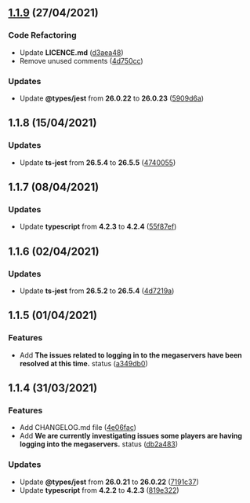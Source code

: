 ## [1.1.9](https://github.com/dov118/eso-status/compare/1.1.8...1.1.9) (27/04/2021)

### Code Refactoring
* Update **LICENCE.md** ([d3aea48](https://github.com/dov118/eso-status/commit/d3aea485501ff2bc56acf0d00b6e61d2ec63efad))
* Remove unused comments ([4d750cc](https://github.com/dov118/eso-status/commit/4d750cc124abdc1ad663ebd796cc9911875cffa2))

### Updates
* Update **@types/jest** from **26.0.22** to **26.0.23** ([5909d6a](https://github.com/dov118/eso-status/commit/5909d6a07eede6282368a7954dda414e2ba4e9b8))

## 1.1.8 (15/04/2021)

### Updates
* Update **ts-jest** from **26.5.4** to **26.5.5** ([4740055](https://github.com/dov118/eso-status/commit/4740055b0648ee223d8e88fbca06e8e61d2f0d4f))

## 1.1.7 (08/04/2021)

### Updates
* Update **typescript** from **4.2.3** to **4.2.4** ([55f87ef](https://github.com/dov118/eso-status/commit/55f87ef4a9887b0b5f783f7a91dd2417158e7093))

## 1.1.6 (02/04/2021)

### Updates
* Update **ts-jest** from **26.5.2** to **26.5.4** ([4d7219a](https://github.com/dov118/eso-status/commit/4d7219af3e4ea41d437679fe2cff6517815a1df9))

## 1.1.5 (01/04/2021)

### Features
* Add **The issues related to logging in to the megaservers have been resolved at this time.** status ([a349db0](https://github.com/dov118/eso-status/commit/a349db015943cd22bd6049b009a250ae4f57a896))

## 1.1.4 (31/03/2021)

### Features
* Add CHANGELOG.md file ([4e06fac](https://github.com/dov118/eso-status/commit/4e06facb7077670d28ece2bff654351e81d7a6f1))
* Add **We are currently investigating issues some players are having logging into the megaservers.** status ([db2a483](https://github.com/dov118/eso-status/commit/db2a483aeb88640dfddc0bfe78279d3fd12e025b))

### Updates
* Update **@types/jest** from **26.0.21** to **26.0.22** ([7191c37](https://github.com/dov118/eso-status/commit/7191c37dc1b818de2e4bcede8dd02d3b7e369d98))
* Update **typescript** from **4.2.2** to **4.2.3** ([819e322](https://github.com/dov118/eso-status/commit/819e322780536a34a2e92ff73c3e279d7cd0122c))

